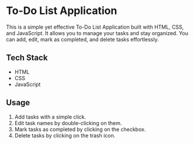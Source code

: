 # To-Do List Application

This is a simple yet effective To-Do List Application built with HTML, CSS, and JavaScript. It allows you to manage your tasks and stay organized. You can add, edit, mark as completed, and delete tasks effortlessly.

## Tech Stack

- HTML
- CSS
- JavaScript


## Usage
 1. Add tasks with a simple click.
 2. Edit task names by double-clicking on them.
 3. Mark tasks as completed by clicking on the checkbox.
 4. Delete tasks by clicking on the trash icon.
 

